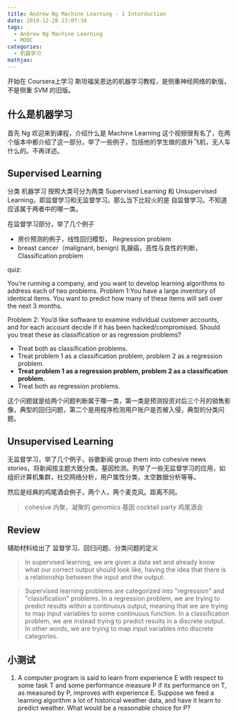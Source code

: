```yaml
---
title: Andrew Ng Machine Learning - 1 Intorduction
date: 2019-12-28 23:07:34
tags:
  - Andrew Ng Machine Learning
  - MOOC
categories:
  - 机器学习
mathjax:
---
```


开始在 Coursera上学习 斯坦福吴恩达的机器学习教程，是侧重神经网络的新版，不是侧重 SVM 的旧版。
## 什么是机器学习
首先 Ng 欢迎来到课程，介绍什么是 Machine Learning 这个视频很有名了，在两个版本中都介绍了这一部分。举了一些例子，包括他的学生做的直升飞机，无人车什么的。不再详述。
## Supervised Learning
分类 机器学习 按照大类可分为两类 Supervised Learning 和 Unsupervised Learning，即监督学习和无监督学习。那么当下比较火的是 自监督学习。不知道应该属于两者中的哪一类。

在监督学习部分，举了几个例子
* 房价预测的例子，线性回归模型， Regression problem
* breast cancer（malignant, benign) 乳腺癌，恶性与良性的判断，Classification problem

 quiz:

 You’re running a company, and you want to develop learning algorithms to address each of two problems. Problem 1:You have a large inventory of identical items. You want to predict how many of these items will sell over the next 3 months.

 Problem 2: You’d like software to examine individual customer accounts, and for each account decide if it has been hacked/compromised. Should you treat these as classification or as regression problems?

* Treat both as classification problems.
* Treat problem 1 as a classification problem, problem 2 as a regression problem.
* **Treat problem 1 as a regression problem, problem 2 as a classification problem.**
* Treat both as regression problems.

这个问题就是给两个问题判断属于哪一类，第一类是预测投资对后三个月的销售影像，典型的回归问题，第二个是用程序检测用户账户是否被入侵，典型的分类问题。
## Unsupervised Learning
无监督学习，举了几个例子，谷歌新闻 group them into cohesive news stories，将新闻按主题大致分类。基因检测。列举了一些无监督学习的应用，如组织计算机集群，社交网络分析，用户属性分类，太空数据分析等等。

然后是经典的鸡尾酒会例子，两个人，两个麦克风。距离不同。


> cohesive 内聚，凝聚的
> genomics 基因
> cocktail party 鸡尾酒会
## Review
辅助材料给出了 监督学习、回归问题、分类问题的定义

>In supervised learning, we are given a data set and already know what our correct output should look like, having the idea that there is a relationship between the input and the output.

>Supervised learning problems are categorized into "regression" and "classification" problems. In a regression problem, we are trying to predict results within a continuous output, meaning that we are trying to map input variables to some continuous function. In a classification problem, we are instead trying to predict results in a discrete output. In other words, we are trying to map input variables into discrete categories.

## 小测试
1. A computer program is said to learn from experience E with respect to some task T and some performance measure P if its performance on T, as measured by P, improves with experience E. Suppose we feed a learning algorithm a lot of historical weather data, and have it learn to predict weather. What would be a reasonable choice for P?
